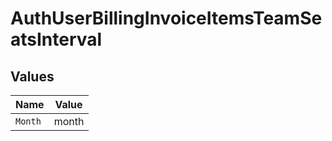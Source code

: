 # AuthUserBillingInvoiceItemsTeamSeatsInterval


## Values

| Name    | Value   |
| ------- | ------- |
| `Month` | month   |